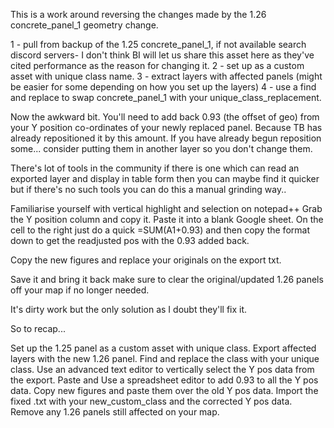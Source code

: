 This is a work around reversing the changes made by the 1.26 concrete_panel_1 geometry change.

1 - pull from backup of the 1.25 concrete_panel_1, if not available search discord servers- I don't think BI will let us share this asset here as they've cited performance as the reason for changing it.
2 - set up as a custom asset with unique class name.
3 - extract layers with affected panels (might be easier for some depending on how you set up the layers)
4 - use a find and replace to swap concrete_panel_1 with your unique_class_replacement.

Now the awkward bit. You'll need to add back 0.93 (the offset of geo) from your Y position co-ordinates of your newly replaced panel. Because TB has already repositioned it by this amount. If you have already begun reposition some... consider putting them in another layer so you don't change them.

There's lot of tools in the community if there is one which can read an exported layer and display in table form then you can maybe find it quicker but if there's no such tools you can do this a manual grinding way..

Familiarise yourself with vertical highlight and selection on notepad++
Grab the Y position column and copy it. Paste it into a blank Google sheet.
On the cell to the right just do a quick =SUM(A1+0.93) and then copy the format down to get the readjusted pos with the 0.93 added back.

Copy the new figures and replace your originals on the export txt.

Save it and bring it back make sure to clear the original/updated 1.26 panels off your map if no longer needed.

It's dirty work but the only solution as I doubt they'll fix it.

So to recap...

Set up the 1.25 panel as a custom asset with unique class.
Export affected layers with the new 1.26 panel.
Find and replace the class with your unique class.
Use an advanced text editor to vertically select the Y pos data from the export.
Paste and Use a spreadsheet editor to add 0.93 to all the Y pos data.
Copy new figures and paste them over the old Y pos data.
Import the fixed .txt with your new_custom_class and the corrected Y pos data.
Remove any 1.26 panels still affected on your map.
